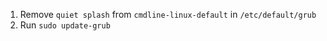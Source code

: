 1. Remove `quiet splash` from `cmdline-linux-default` in `/etc/default/grub`
2. Run `sudo update-grub`
